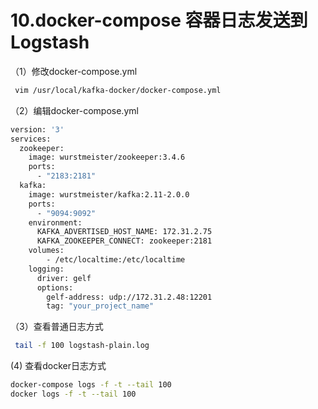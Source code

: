 # 10.docker-compose 容器日志发送到Logstash

（1）修改docker-compose.yml

```bash
 vim /usr/local/kafka-docker/docker-compose.yml
```

（2）编辑docker-compose.yml

```bash
version: '3'
services:
  zookeeper:
    image: wurstmeister/zookeeper:3.4.6
    ports:
      - "2183:2181"
  kafka:
    image: wurstmeister/kafka:2.11-2.0.0
    ports:
      - "9094:9092"
    environment:
      KAFKA_ADVERTISED_HOST_NAME: 172.31.2.75
      KAFKA_ZOOKEEPER_CONNECT: zookeeper:2181
    volumes:
        - /etc/localtime:/etc/localtime
    logging:
      driver: gelf
      options:
        gelf-address: udp://172.31.2.48:12201
        tag: "your_project_name"
```

（3）查看普通日志方式

```bash
 tail -f 100 logstash-plain.log 
```

(4) 查看docker日志方式

```bash
docker-compose logs -f -t --tail 100
docker logs -f -t --tail 100
```